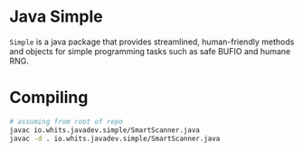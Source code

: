 # Java Simple

`Simple` is a java package that provides streamlined, human-friendly methods and objects for simple programming tasks such as safe BUFIO and humane RNG.

# Compiling

```bash
# assuming from root of repo
javac io.whits.javadev.simple/SmartScanner.java
javac -d . io.whits.javadev.simple/SmartScanner.java 
```